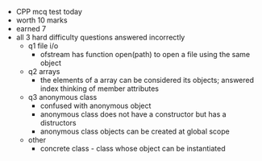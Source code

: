 - CPP mcq test today
- worth 10 marks
- earned 7
- all 3 hard difficulty questions answered incorrectly
	- q1 file i/o
		- ofstream has function open(path) to open a file using the same object
	- q2 arrays
		- the elements of a array can be considered its objects; answered index thinking of member attributes
	- q3 anonymous class
		- confused with anonymous object
		- anonymous class does not have a constructor but has a distructors
		- anonymous class objects can be created at global scope
	- other
		- concrete class - class whose object can be instantiated